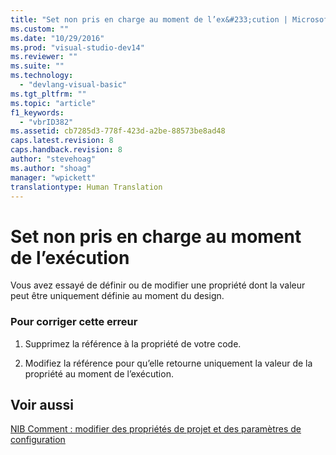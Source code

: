 ```yaml
---
title: "Set non pris en charge au moment de l’ex&#233;cution | Microsoft Docs"
ms.custom: ""
ms.date: "10/29/2016"
ms.prod: "visual-studio-dev14"
ms.reviewer: ""
ms.suite: ""
ms.technology: 
  - "devlang-visual-basic"
ms.tgt_pltfrm: ""
ms.topic: "article"
f1_keywords: 
  - "vbrID382"
ms.assetid: cb7285d3-778f-423d-a2be-88573be8ad48
caps.latest.revision: 8
caps.handback.revision: 8
author: "stevehoag"
ms.author: "shoag"
manager: "wpickett"
translationtype: Human Translation
---
```

# Set non pris en charge au moment de l’ex&#233;cution
Vous avez essayé de définir ou de modifier une propriété dont la valeur peut être uniquement définie au moment du design.  
  
### Pour corriger cette erreur  
  
1.  Supprimez la référence à la propriété de votre code.  
  
2.  Modifiez la référence pour qu’elle retourne uniquement la valeur de la propriété au moment de l’exécution.  
  
## Voir aussi  
 [NIB Comment : modifier des propriétés de projet et des paramètres de configuration](http://msdn.microsoft.com/fr-fr/e7184bc5-2f2b-4b4f-aa9a-3ecfcbc48b67)